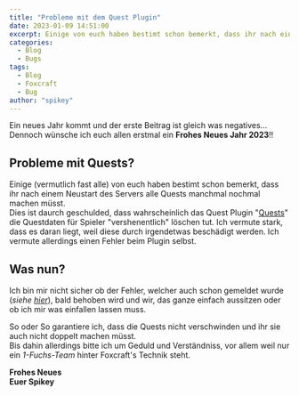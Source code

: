 ```yaml
---
title: "Probleme mit dem Quest Plugin"
date: 2023-01-09 14:51:00
excerpt: Einige von euch haben bestimt schon bemerkt, dass ihr nach einem Neustart des Servers alle Quests manchmal nochmal machen müsst.\nDies ist daurch geschulded, dass wahrscheinlich das Quest Plugin "Quests" die Questdaten für Spieler "vershenentlich" löschen tut. Ich vermute stark, dass es daran liegt, weil diese durch irgendetwas beschädigt werden. Ich vermute allerdings einen Fehler beim Plugin selbst.
categories:
  - Blog
  - Bugs
tags:
  - Blog
  - Foxcraft
  - Bug
author: "spikey"
---
```


Ein neues Jahr kommt und der erste Beitrag ist gleich was negatives...\
Dennoch wünsche ich euch allen erstmal ein **Frohes Neues Jahr 2023**!!

## Probleme mit Quests?

Einige (vermutlich fast alle) von euch haben bestimt schon bemerkt, dass ihr nach einem Neustart des Servers alle Quests manchmal nochmal machen müsst.\
Dies ist daurch geschulded, dass wahrscheinlich das Quest Plugin "[Quests](https://spikey.biz/d6c7)" die Questdaten für Spieler "vershenentlich" löschen tut. Ich vermute stark, dass es daran liegt, weil diese durch irgendetwas beschädigt werden. Ich vermute allerdings einen Fehler beim Plugin selbst.

## Was nun?

Ich bin mir nicht sicher ob der Fehler, welcher auch schon gemeldet wurde (*siehe [hier](https://github.com/PikaMug/Quests/issues/2046)*), bald behoben wird und wir, das ganze einfach aussitzen oder ob ich mir was einfallen lassen muss.

So oder So garantiere ich, dass die Quests nicht verschwinden und ihr sie auch nicht doppelt machen müsst.\
Bis dahin allerdings bitte ich um Geduld und Verständniss, vor allem weil nur ein *1-Fuchs-Team* hinter Foxcraft's Technik steht.

**Frohes Neues**\
**Euer Spikey**
